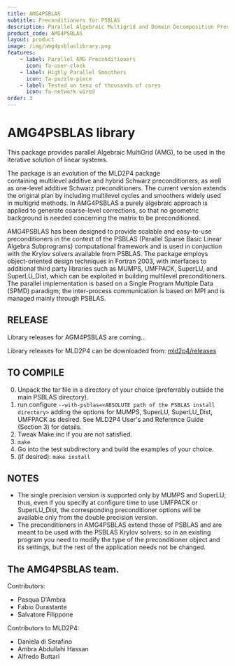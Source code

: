 ```yaml
---
title: AMG4PSBLAS
subtitle: Preconditioners for PSBLAS
description: Parallel Algebraic Multigrid and Domain Decomposition Preconditioners
product_code: AMG4PSBLAS
layout: product
image: /img/amg4psblaslibrary.png
features:
    - label: Parallel AMG Preconditioners
      icon: fa-user-clock
    - label: Highly Parallel Smoothers
      icon: fa-puzzle-piece
    - label: Tested on tens of thousands of cores
      icon: fa-network-wired
order: 3
---
```


AMG4PSBLAS library
===========================

This package provides parallel Algebraic MultiGrid (AMG), to be used in the
iterative solution of linear systems.

The package is an evolution of the MLD2P4 package  
containing multilevel additive and hybrid Schwarz preconditioners,
as well as one-level additive Schwarz preconditioners. The current
version extends the original plan by including multilevel cycles
and smoothers widely used in multigrid methods. In AMG4PSBLAS a purely algebraic
approach is applied to generate coarse-level corrections, so that
no geometric background is needed concerning the matrix to be
preconditioned.

AMG4PSBLAS has been designed to provide scalable and easy-to-use preconditioners
in the context of the PSBLAS (Parallel Sparse Basic
Linear Algebra Subprograms) computational framework and is used
in conjuction with the Krylov solvers available from PSBLAS. The
package employs object-oriented design techniques in Fortran 2003,
with interfaces to additional third party libraries such as MUMPS,
UMFPACK, SuperLU, and SuperLU_Dist, which can be exploited in building
multilevel preconditioners. The parallel implementation is based on
a Single Program Multiple Data (SPMD) paradigm; the inter-process
communication is based on MPI and is managed mainly through PSBLAS.

RELEASE
-------
Library releases for AGM4PSBLAS are coming...

Library releases for MLD2P4 can be downloaded from: [mld2p4/releases](https://github.com/sfilippone/mld2p4-2/releases)

TO COMPILE
----------
0. Unpack the tar file in a directory of your choice (preferrably
   outside the main PSBLAS directory).
1. run configure `--with-psblas=<ABSOLUTE path of the PSBLAS install directory>`
   adding the options for MUMPS, SuperLU, SuperLU_Dist, UMFPACK as desired.
   See MLD2P4 User's and Reference Guide (Section 3) for details.
2. Tweak Make.inc if you are not satisfied.
3. `make`
4. Go into the test subdirectory and build the examples of your choice.
5. (if desired): `make install`


NOTES
-----
- The single precision version is supported only by MUMPS and SuperLU;
  thus, even if you specify at configure time to use UMFPACK or SuperLU_Dist,
  the corresponding preconditioner options will be available only from
  the double precision version.
- The preconditioners in AMG4PSBLAS extend those of PSBLAS and are meant
  to be used with the PSBLAS Krylov solvers; so in an existing program
  you need to modify the type of the preconditioner object and its
  settings, but the rest of the application needs not be changed.

The AMG4PSBLAS team.
----------------
Contributors:
- Pasqua D'Ambra
- Fabio Durastante
- Salvatore Filippone

Contributors to MLD2P4:
- Daniela di Serafino
- Ambra Abdullahi Hassan
- Alfredo Buttari
